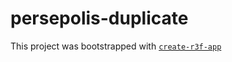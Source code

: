 # persepolis-duplicate

This project was bootstrapped with [`create-r3f-app`](https://github.com/utsuboco/create-r3f-app)
